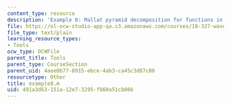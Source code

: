 ```yaml
---
content_type: resource
description: 'Example 8: Mallat pyramid decomposition for functions in L^2'
file: https://ol-ocw-studio-app-qa.s3.amazonaws.com/courses/18-327-wavelets-filter-banks-and-applications-spring-2003/491a3d63151a12e73295f860a51cb866_example8.m
file_type: text/plain
learning_resource_types:
- Tools
ocw_type: OCWFile
parent_title: Tools
parent_type: CourseSection
parent_uid: 4aee0b77-8915-ebce-4ab3-ca45c3d87c06
resourcetype: Other
title: example8.m
uid: 491a3d63-151a-12e7-3295-f860a51cb866
---
```

